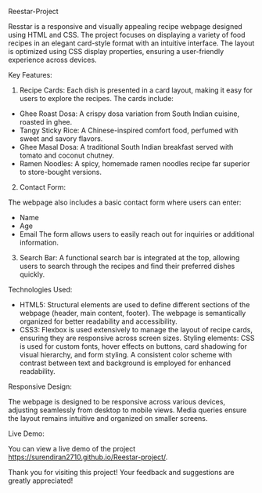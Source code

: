 Reestar-Project

Resstar is a responsive and visually appealing recipe webpage designed using HTML and CSS. The project focuses on displaying a variety of food recipes in an elegant card-style format with an intuitive interface. The layout is optimized using CSS display properties, ensuring a user-friendly experience across devices.

Key Features:

1. Recipe Cards: Each dish is presented in a card layout, making it easy for users to explore the recipes. The cards include:

* Ghee Roast Dosa: A crispy dosa variation from South Indian cuisine, roasted in ghee.
* Tangy Sticky Rice: A Chinese-inspired comfort food, perfumed with sweet and savory flavors.
* Ghee Masal Dosa: A traditional South Indian breakfast served with tomato and coconut chutney.
* Ramen Noodles: A spicy, homemade ramen noodles recipe far superior to store-bought versions.
  
2. Contact Form:
   
The webpage also includes a basic contact form where users can enter:

* Name
* Age
* Email
The form allows users to easily reach out for inquiries or additional information.

3. Search Bar:
A functional search bar is integrated at the top, allowing users to search through the recipes and find their preferred dishes quickly.

Technologies Used:

* HTML5:
Structural elements are used to define different sections of the webpage (header, main content, footer).
The webpage is semantically organized for better readability and accessibility.
* CSS3:
Flexbox is used extensively to manage the layout of recipe cards, ensuring they are responsive across screen sizes.
Styling elements: CSS is used for custom fonts, hover effects on buttons, card shadowing for visual hierarchy, and form styling.
A consistent color scheme with contrast between text and background is employed for enhanced readability.

Responsive Design:

The webpage is designed to be responsive across various devices, adjusting seamlessly from desktop to mobile views.
Media queries ensure the layout remains intuitive and organized on smaller screens.

Live Demo:

You can view a live demo of the project https://surendiran2710.github.io/Reestar-project/.


Thank you for visiting this project! Your feedback and suggestions are greatly appreciated!
